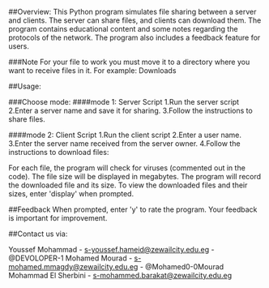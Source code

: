 ##Overview:
This Python program simulates file sharing between a server and clients.
The server can share files, and clients can download them.
The program contains educational content and some notes regarding the protocols of the network.
The program also includes a feedback feature for users.

###Note
For your file to work you must move it to a directory where you want to
receive files in it. For example: Downloads

##Usage:

###Choose mode:
####mode 1: Server Script
1.Run the server script
2.Enter a server name and save it for sharing.
3.Follow the instructions to share files.

####mode 2: Client Script
1.Run the client script
2.Enter a user name.
3.Enter the server name received from the server owner.
4.Follow the instructions to download files:

For each file, the program will check for viruses (commented out in the code).
The file size will be displayed in megabytes.
The program will record the downloaded file and its size.
To view the downloaded files and their sizes, enter 'display' when prompted.

##Feedback
When prompted, enter 'y' to rate the program.
Your feedback is important for improvement.

##Contact us via:

Youssef  Mohammad  -  s-youssef.hameid@zewailcity.edu.eg - @DEVOLOPER-1
Mohamed  Mourad  -  s-mohamed.mmagdy@zewailcity.edu.eg - @Mohamed0-0Mourad 
Mohammad El Sherbini  -  s-mohammed.barakat@zewailcity.edu.eg
